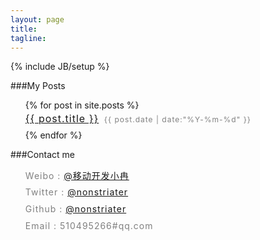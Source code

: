 ```yaml
---
layout: page
title:  
tagline: 
---
```


{% include JB/setup %}

###My Posts
<ul class="posts">
  {% for post in site.posts %}
    <li style="list-style:none; margin-bottom:3px; line-height:1.7; letter-spacing:1px; font-size:16px">
        <a style="margin-right:3px" href="{{ BASE_PATH }}{{ post.url }}">{{ post.title }}</a>
        <span style="font-size:12px;color:gray;">{{ post.date | date:"%Y-%m-%d" }}</span>
    </li>
  {% endfor %}
</ul>

###Contact me
<ul style="line-height: 1.7; letter-spacing:1px; color:gray;">
    <li style="list-style:none; margin-bottom:3px;">Weibo : <a href="http://weibo.com/ranwj">@移动开发小冉</a>  </li>
    <li style="list-style:none; margin-bottom:3px;">Twitter : <a href="https://twitter.com/nonstriater">@nonstriater</a>  </li>
    <li style="list-style:none; margin-bottom:3px;">Github : <a href="https://github.com/nonstriater">@nonstriater</a>  </li>
    <li style="list-style:none; margin-bottom:3px;">Email : 510495266#qq.com</li>
</ul>


